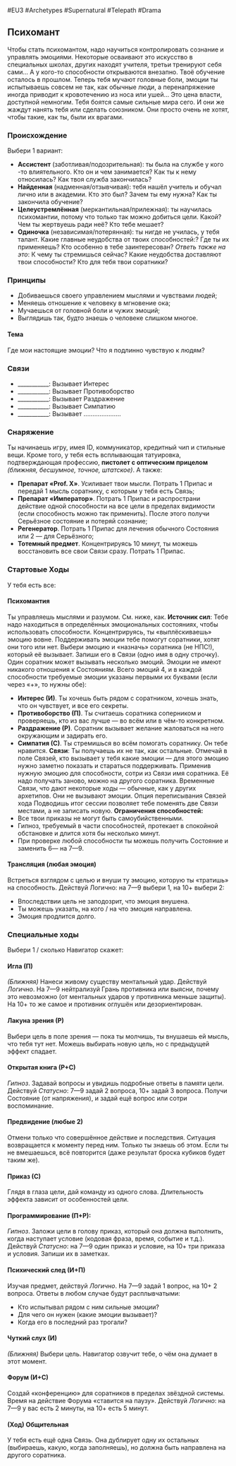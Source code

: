 #EU3 #Archetypes #Supernatural #Telepath #Drama

## Психомант
Чтобы стать психомантом, надо научиться контролировать сознание и управлять эмоциями. Некоторые осваивают это искусство в специальных школах, других находят учителя, третьи тренируют себя сами… А у кого-то способности открываются внезапно. 
Твоё обучение осталось в прошлом. Теперь тебя мучают головные боли, эмоции ты испытываешь совсем не так, как обычные люди, а перенапряжение иногда приводит к кровотечению из носа или ушей… Это цена власти, доступной немногим. 
Тебя боятся самые сильные мира сего. И они же жаждут нанять тебя или сделать союзником. Они просто очень не хотят, чтобы такие, как ты, были их врагами.

### Происхождение
Выбери 1 вариант:
- **Ассистент** (заботливая/подозрительная): ты была на службе у кого -то влиятельного. Кто он и чем занимается? Как ты к нему относилась? Как твоя служба закончилась? 
- **Найденная** (надменная/отзывчивая): тебя нашёл учитель и обучал лично или в академии. Кто это был? Зачем ты ему нужна? Как ты закончила обучение? 
- **Целеустремлённая** (меркантильная/прилежная): ты научилась психомантии, потому что только так можно добиться цели. Какой? Чем ты жертвуешь ради неё? Кто тебе мешает? 
- **Одиночка** (независимая/потерянная): ты нигде не училась, у тебя талант. Какие главные неудобства от твоих способностей:? Где ты их применяешь? Кто особенно в тебе заинтересован? 
*Ответь также на это*: К чему ты стремишься сейчас? Какие неудобства доставляют твои способности? Кто для тебя твои соратники?

### Принципы
- Добиваешься своего управлением мыслями и чувствами людей; 
- Меняешь отношение к человеку в мгновение ока; 
- Мучаешься от головной боли и чужих эмоций; 
- Выглядишь так, будто знаешь о человеке слишком многое.
#### Тема
Где мои настоящие эмоции? Что я подлинно чувствую к людям?

### Связи
- \_\_\_\_\_\_\_\_\_\_\_: Вызывает Интерес
- \_\_\_\_\_\_\_\_\_\_\_: Вызывает Противоборство
- \_\_\_\_\_\_\_\_\_\_\_: Вызывает Раздражение
- \_\_\_\_\_\_\_\_\_\_\_: Вызывает Симпатию
- \_\_\_\_\_\_\_\_\_\_\_: Вызывает .....................

### Снаряжение
Ты начинаешь игру, имея ID, коммуникатор, кредитный чип и стильные вещи. Кроме того, у тебя есть всплывающая татуировка, подтверждающая профессию, **пистолет с оптическим прицелом** *(ближняя, бесшумное, точное, штатское)*. 
А также: 
- **Препарат «Prof. X»**. Усиливает твои мысли. Потрать 1 Припас и передай 1 мысль соратнику, с которым у тебя есть Связь; 
- **Препарат «Император»**. Потрать 1 Припас и распространи действие одной способности на все цели в пределах видимости (если способность можно так применить). После этого получи Серьёзное состояние и потеряй сознание; 
- **Регенератор**. Потрать 1 Припас для лечения обычного Состояния или 2 — для Серьёзного; 
- **Тотемный предмет**. Концентрируясь 10 минут, ты можешь восстановить все свои Связи сразу. Потрать 1 Припас.

### Стартовые Ходы
У тебя есть все:
#### Психомантия
Ты управляешь мыслями и разумом. См. ниже, как. 
**Источник сил**: Тебе надо находиться в определённых эмоциональных состояниях, чтобы использовать способности. Концентрируясь, ты «выплёскиваешь» эмоцию вовне. 
Поддерживать эмоции тебе помогут соратники, хотят они того или нет. Выбери эмоцию и «назначь» соратника (не НПС!), который её вызывает. Запиши его в Связи (одно имя в одну строчку). 
Один соратник может вызывать несколько эмоций. 
Эмоции не имеют никакого отношения к Состояниям. 
Всего эмоций 4, и в каждой способности требуемые эмоции указаны первыми их буквами (если через «+», то нужны обе): 
- **Интерес (И)**. Ты хочешь быть рядом с соратником, хочешь знать, что он чувствует, и все его секреты. 
- **Противоборство (П)**. Ты считаешь соратника соперником и проверяешь, кто из вас лучше — во всём или в чём-то конкретном. 
- **Раздражение (Р)**. Соратник вызывает желание жаловаться на него окружающим и задирать его. 
- **Симпатия (С)**. Ты стремишься во всём помогать соратнику. Он тебе нравится. 
**Связи**: Ты получаешь их не так, как остальные. Отмечай в поле Связей, кто вызывает у тебя какие эмоции — для этого эмоцию нужно заметно показать и стараться поддерживать. Применив нужную эмоцию для способности, сотри из Связи имя соратника.
Её надо получать заново, можно на другого соратника. Временные Связи, что дают некоторые ходы — обычные, как у других архетипов. Они не вызывают эмоции. Опция переписывания Связей хода Подводишь итог сессии позволяет тебе поменять две Связи местами, а не записать новую. 
**Ограничения способностей:** 
- Все твои приказы не могут быть самоубийственными. 
- Гипноз, требуемый в части способностей, протекает в спокойной обстановке и длится хотя бы несколько минут. 
- При проверке любой способности ты можешь получить Состояние и заменить 6— на 7—9. 

#### Трансляция (любая эмоция)
Встреться взглядом с целью и внуши ту эмоцию, которую ты «тратишь» на способность. Действуй Логично: на 7—9 выбери 1, на 10+ выбери 2: 
- Впоследствии цель не заподозрит, что эмоция внушена. 
- Ты можешь указать, на кого / на что эмоция направлена. 
- Эмоция продлится долго.

### Специальные ходы
Выбери 1 / сколько Навигатор скажет: 
#### Игла (П)
*(Ближняя)* Нанеси живому существу ментальный удар. Действуй *Логично*. На 7—9 нейтрализуй Грань противника или выясни, почему это невозможно (от ментальных ударов у противника меньше защиты). На 10+ то же самое и противник оглушён или дезориентирован. 

#### Лакуна зрения (Р)
Выбери цель в поле зрения — пока ты молчишь, ты внушаешь ей мысль, что тебя тут нет. Можешь выбирать новую цель, но с предыдущей эффект спадает. 

#### Открытая книга (Р+С)
*Гипноз*. Задавай вопросы и увидишь подробные ответы в памяти цели. Действуй *Статусно*: 7—9 задай 2 вопроса, 10+ задай 3 вопроса. Получи Состояние (от напряжения), и задай ещё вопрос или сотри воспоминание. 

#### Предвидение (любые 2)
Отмени только что совершённое действие и последствия. Ситуация возвращается к моменту перед ним. Только ты знаешь об этом. Если ты не вмешаешься, всё повторится (даже результат броска кубиков будет таким же). 

#### Приказ (С)
Глядя в глаза цели, дай команду из одного слова. Длительность эффекта зависит от особенностей цели. 

#### Программирование (П+Р):
*Гипноз*. Заложи цели в голову приказ, который она должна выполнить, когда наступает условие (кодовая фраза, время, событие и т.д.). Действуй *Статусно*: на 7—9 один приказ и условие, на 10+ три приказа и условия. Запиши их в заметках. 

#### Психический след (И+П)
Изучая предмет, действуй *Логично*. На 7—9 задай 1 вопрос, на 10+ 2 вопроса. Ответы в любом случае будут расплывчатыми: 
- Кто испытывал рядом с ним сильные эмоции? 
- Для чего он нужен (какие эмоции вызывает)? 
- Когда его в последний раз трогали? 

#### Чуткий слух (И)
*(Ближняя)* Выбери цель. Навигатор озвучит тебе, о чём она думает в этот момент. 

#### Форум (И+С)
Создай «конференцию» для соратников в пределах звёздной системы. Время на действие Форума «ставится на паузу». Действуй *Логично*: на 7—9 у вас есть 2 минуты, на 10+ есть 5 минут. 

#### (Ход) Общительная
У тебя есть ещё одна Связь. Она дублирует одну их остальных (выбираешь, какую, когда заполняешь), но должна быть направлена на другого соратника.